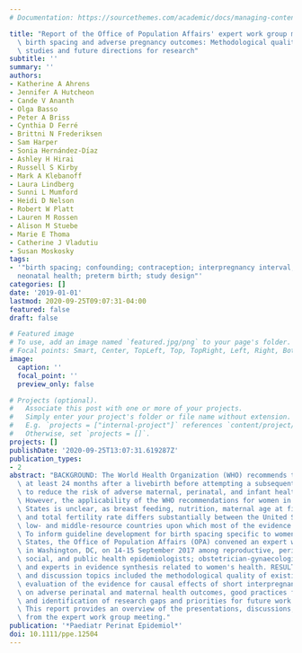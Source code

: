 ```yaml
---
# Documentation: https://sourcethemes.com/academic/docs/managing-content/

title: "Report of the Office of Population Affairs' expert work group meeting on short\
  \ birth spacing and adverse pregnancy outcomes: Methodological quality of existing\
  \ studies and future directions for research"
subtitle: ''
summary: ''
authors:
- Katherine A Ahrens
- Jennifer A Hutcheon
- Cande V Ananth
- Olga Basso
- Peter A Briss
- Cynthia D Ferré
- Brittni N Frederiksen
- Sam Harper
- Sonia Hernández-Dı́az
- Ashley H Hirai
- Russell S Kirby
- Mark A Klebanoff
- Laura Lindberg
- Sunni L Mumford
- Heidi D Nelson
- Robert W Platt
- Lauren M Rossen
- Alison M Stuebe
- Marie E Thoma
- Catherine J Vladutiu
- Susan Moskosky
tags:
- '"birth spacing; confounding; contraception; interpregnancy interval; maternal health;
  neonatal health; preterm birth; study design"'
categories: []
date: '2019-01-01'
lastmod: 2020-09-25T09:07:31-04:00
featured: false
draft: false

# Featured image
# To use, add an image named `featured.jpg/png` to your page's folder.
# Focal points: Smart, Center, TopLeft, Top, TopRight, Left, Right, BottomLeft, Bottom, BottomRight.
image:
  caption: ''
  focal_point: ''
  preview_only: false

# Projects (optional).
#   Associate this post with one or more of your projects.
#   Simply enter your project's folder or file name without extension.
#   E.g. `projects = ["internal-project"]` references `content/project/deep-learning/index.md`.
#   Otherwise, set `projects = []`.
projects: []
publishDate: '2020-09-25T13:07:31.619287Z'
publication_types:
- 2
abstract: "BACKGROUND: The World Health Organization (WHO) recommends that women wait\
  \ at least 24 months after a livebirth before attempting a subsequent pregnancy\
  \ to reduce the risk of adverse maternal, perinatal, and infant health outcomes.\
  \ However, the applicability of the WHO recommendations for women in the United\
  \ States is unclear, as breast feeding, nutrition, maternal age at first birth,\
  \ and total fertility rate differs substantially between the United States and the\
  \ low- and middle-resource countries upon which most of the evidence is based. METHODS:\
  \ To inform guideline development for birth spacing specific to women in the United\
  \ States, the Office of Population Affairs (OPA) convened an expert work group meeting\
  \ in Washington, DC, on 14-15 September 2017 among reproductive, perinatal, paediatric,\
  \ social, and public health epidemiologists; obstetrician-gynaecologists; biostatisticians;\
  \ and experts in evidence synthesis related to women's health. RESULTS: Presentations\
  \ and discussion topics included the methodological quality of existing studies,\
  \ evaluation of the evidence for causal effects of short interpregnancy intervals\
  \ on adverse perinatal and maternal health outcomes, good practices for future research,\
  \ and identification of research gaps and priorities for future work. CONCLUSIONS:\
  \ This report provides an overview of the presentations, discussions, and conclusions\
  \ from the expert work group meeting."
publication: '*Paediatr Perinat Epidemiol*'
doi: 10.1111/ppe.12504
---
```

